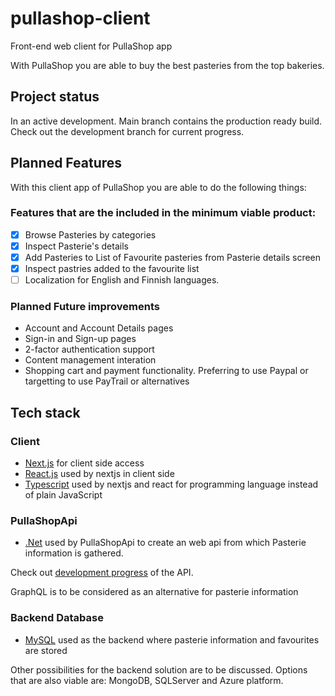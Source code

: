 # pullashop-client
Front-end web client for PullaShop app

With PullaShop you are able to buy the best pasteries from the top bakeries. 

## Project status
In an active development. 
Main branch contains the production ready build. Check out the development branch for current progress.

## Planned Features
With this client app of PullaShop you are able to do the following things:

### Features that are the included in the minimum viable product:
- [x] Browse Pasteries by categories
- [x] Inspect Pasterie's details
- [x] Add Pasteries to List of Favourite pasteries from Pasterie details screen
- [x] Inspect pastries added to the favourite list
- [ ] Localization for English and Finnish languages.

### Planned Future improvements
- Account and Account Details pages
- Sign-in and Sign-up pages
- 2-factor authentication support
- Content management interation
- Shopping cart and payment functionality. Preferring to use Paypal or targetting to use PayTrail or alternatives

## Tech stack

### Client
- [Next.js](https://nextjs.org/) for client side access
- [React.js](https://reactjs.org/) used by nextjs in client side
- [Typescript](https://www.typescriptlang.org/) used by nextjs and react for programming language instead of plain JavaScript

### PullaShopApi
- [.Net](https://dotnet.microsoft.com/) used by PullaShopApi to create an web api from which Pasterie information is gathered.

Check out [development progress](https://github.com/KahVille/PullaShopApi) of the API.

GraphQL is to be considered as an alternative for pasterie information

### Backend Database
- [MySQL](https://www.mysql.com/) used as the backend where pasterie information and favourites are stored

Other possibilities for the backend solution are to be discussed. Options that are also viable are: MongoDB, SQLServer and Azure platform.
